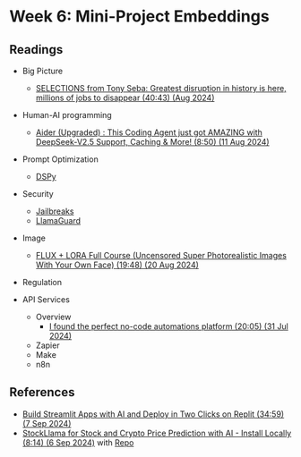 # Week 6: Mini-Project Embeddings

## Readings

* Big Picture
  * [SELECTIONS from Tony Seba: Greatest disruption in history is here, millions of jobs to disappear (40:43) (Aug 2024)](https://www.youtube.com/watch?v=A_-_sjbJwqg)

* Human-AI programming

  * [Aider (Upgraded) : This Coding Agent just got AMAZING with DeepSeek-V2.5 Support, Caching & More! (8:50) (11 Aug 2024)](https://www.youtube.com/watch?v=s0nzjuJeibQ)

* Prompt Optimization
  * [DSPy](https://pyimagesearch.com/2024/09/09/llmops-with-dspy-build-rag-systems-using-declarative-programming/?ref=dailydev)

* Security
  * [Jailbreaks](https://jailbreaks.org/)
  * [LlamaGuard](../modules/oh_noes_404.md)

* Image
  * [FLUX + LORA Full Course (Uncensored Super Photorealistic Images With Your Own Face) (19:48) (20 Aug 2024)](https://www.youtube.com/watch?v=1m7ZVCy3728)

* Regulation

* API Services
  * Overview
    * [I found the perfect no-code automations platform (20:05) (31 Jul 2024)](https://www.youtube.com/watch?v=CexNGoRNvv4)
  * Zapier
  * Make
  * n8n

## References

* [Build Streamlit Apps with AI and Deploy in Two Clicks on Replit (34:59) (7 Sep 2024)](https://www.youtube.com/watch?v=UFyXVC_nzZE)
* [StockLlama for Stock and Crypto Price Prediction with AI - Install Locally (8:14) (6 Sep 2024)](https://www.youtube.com/watch?v=zss8d793DDg) with [Repo](https://github.com/LegallyCoder/StockLlama)